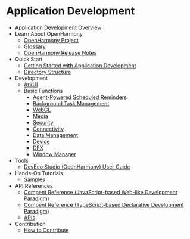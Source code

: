 # Application Development

- [Application Development Overview](application-dev-guide.md)
- Learn About OpenHarmony
  - [OpenHarmony Project](../OpenHarmony-Overview.md)
  - [Glossary ](../device-dev/glossary/glossary.md)
  - [OpenHarmony Release Notes](../release-notes/Readme.md)
- Quick Start
  - [Getting Started with Application Development](quick-start/Readme-EN.md)
  - [Directory Structure](quick-start/package-structure.md)
-   Development
    - [ArkUI](ui/Readme-EN.md)
    - Basic Functions
      - [Agent-Powered Scheduled Reminders](background-agent-scheduled-reminder/Readme-EN.md)
      - [Background Task Management](background-task-management/Readme-EN.md)
      - [WebGL](webgl/Readme-EN.md)
      - [Media](media/Readme-EN.md)
      - [Security](security/Readme-EN.md)
      - [Connectivity](connectivity/Readme-EN.md)
      - [Data Management](database/Readme-EN.md)
      - [Device](device/Readme-EN.md)
      - [DFX](dfx/Readme-EN.md)
      - [Window Manager](windowmanager/Readme-EN.md)
-   Tools
    - [DevEco Studio \(OpenHarmony\) User Guide](quick-start/deveco-studio-user-guide-for-openharmony.md)
-   Hands-On Tutorials
    - [Samples](https://gitee.com/openharmony/app_samples/blob/master/README.md)
-   API References
    - [Compent Reference (JavaScript-based Web-like Development Paradigm)](reference/arkui-js/Readme-EN.md)
    - [Compent Reference (TypeScript-based Declarative Development Paradigm)](reference/arkui-ts/Readme-EN.md)
    - [APIs](reference/apis/Readme-EN.md)
-   Contribution
    - [How to Contribute](../contribute/documentation-contribution.md)
